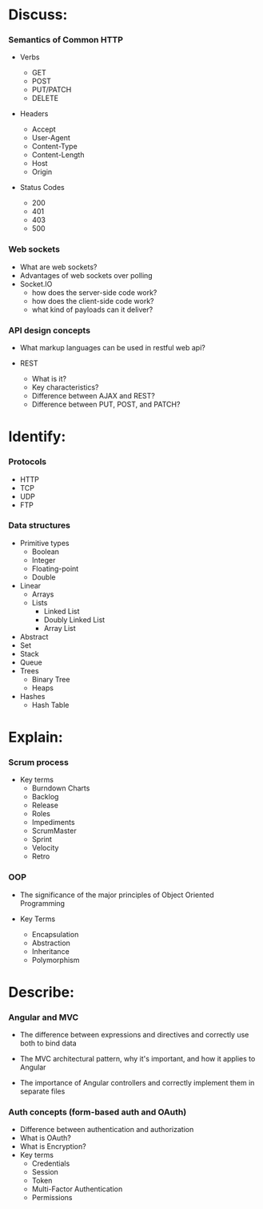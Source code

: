 # Discuss:

### Semantics of Common HTTP

- Verbs
  - GET
  - POST
  - PUT/PATCH
  - DELETE

- Headers
  - Accept
  - User-Agent
  - Content-Type
  - Content-Length
  - Host
  - Origin

- Status Codes
  - 200
  - 401
  - 403
  - 500

### Web sockets

- What are web sockets?
- Advantages of web sockets over polling
- Socket.IO
  - how does the server-side code work?
  - how does the client-side code work?
  - what kind of payloads can it deliver?

### API design concepts

- What markup languages can be used in restful web api?

- REST
  - What is it?
  - Key characteristics?
  - Difference between AJAX and REST?
  - Difference between PUT, POST, and PATCH?

# Identify:

### Protocols
  - HTTP
  - TCP
  - UDP
  - FTP

### Data structures

- Primitive types
  - Boolean
  - Integer
  - Floating-point
  - Double
- Linear
  - Arrays
  - Lists
    - Linked List
    - Doubly Linked List
    - Array List
- Abstract
 - Set
 - Stack
 - Queue
- Trees
  - Binary Tree
  - Heaps
- Hashes
  - Hash Table

# Explain:

### Scrum process

- Key terms
  - Burndown Charts
  - Backlog
  - Release
  - Roles
  - Impediments
  - ScrumMaster
  - Sprint
  - Velocity
  - Retro

### OOP

- The significance of the major principles of Object Oriented Programming

- Key Terms
  - Encapsulation
  - Abstraction
  - Inheritance
  - Polymorphism

# Describe:

### Angular and MVC

- The difference between expressions and directives and correctly use both to bind data

- The MVC architectural pattern, why it's important, and how it applies to Angular

- The importance of Angular controllers and correctly implement them in separate files

### Auth concepts (form-based auth and OAuth)

- Difference between authentication and authorization
- What is OAuth?
- What is Encryption?
- Key terms
  - Credentials
  - Session
  - Token
  - Multi-Factor Authentication
  - Permissions

